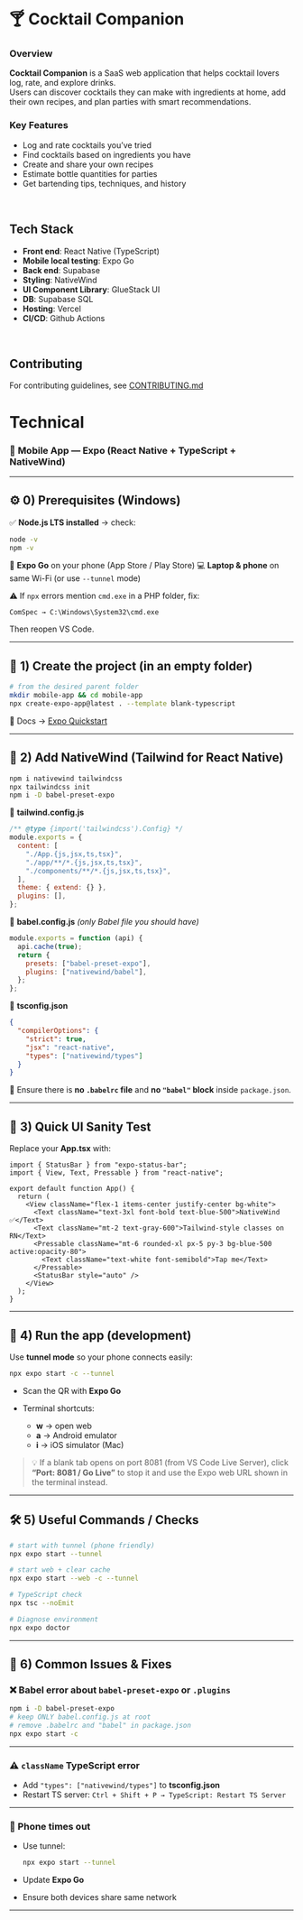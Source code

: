 # 🍸 Cocktail Companion

### Overview
**Cocktail Companion** is a SaaS web application that helps cocktail lovers log, rate, and explore drinks.  
Users can discover cocktails they can make with ingredients at home, add their own recipes, and plan parties with smart recommendations.

### Key Features
- Log and rate cocktails you’ve tried  
- Find cocktails based on ingredients you have  
- Create and share your own recipes  
- Estimate bottle quantities for parties  
- Get bartending tips, techniques, and history  

<br>


## Tech Stack
- **Front end**: React Native (TypeScript)
- **Mobile local testing**: Expo Go
- **Back end**: Supabase
- **Styling**: NativeWind
- **UI Component Library**: GlueStack UI
- **DB**: Supabase SQL 
- **Hosting**: Vercel
- **CI/CD**: Github Actions 

<br>

## Contributing
For contributing guidelines, see [CONTRIBUTING.md](CONTRIBUTING.md)

# Technical

### 📱 **Mobile App — Expo (React Native + TypeScript + NativeWind)**

---

## ⚙️ **0) Prerequisites (Windows)**

✅ **Node.js LTS installed** → check:

```bash
node -v
npm -v
```

📲 **Expo Go** on your phone (App Store / Play Store)
💻 **Laptop & phone** on same Wi-Fi (or use `--tunnel` mode)

⚠️ If `npx` errors mention `cmd.exe` in a PHP folder, fix:

```
ComSpec → C:\Windows\System32\cmd.exe
```

Then reopen VS Code.

---

## 🚀 **1) Create the project (in an empty folder)**

```bash
# from the desired parent folder
mkdir mobile-app && cd mobile-app
npx create-expo-app@latest . --template blank-typescript
```

📘 Docs → [Expo Quickstart](https://docs.expo.dev/get-started/start-developing/)

---

## 🎨 **2) Add NativeWind (Tailwind for React Native)**

```bash
npm i nativewind tailwindcss
npx tailwindcss init
npm i -D babel-preset-expo
```

🧾 **tailwind.config.js**

```js
/** @type {import('tailwindcss').Config} */
module.exports = {
  content: [
    "./App.{js,jsx,ts,tsx}",
    "./app/**/*.{js,jsx,ts,tsx}",
    "./components/**/*.{js,jsx,ts,tsx}",
  ],
  theme: { extend: {} },
  plugins: [],
};
```

🧩 **babel.config.js**
*(only Babel file you should have)*

```js
module.exports = function (api) {
  api.cache(true);
  return {
    presets: ["babel-preset-expo"],
    plugins: ["nativewind/babel"],
  };
};
```

📘 **tsconfig.json**

```json
{
  "compilerOptions": {
    "strict": true,
    "jsx": "react-native",
    "types": ["nativewind/types"]
  }
}
```

🚫 Ensure there is **no `.babelrc` file** and **no `"babel"` block** inside `package.json`.

---

## 🧠 **3) Quick UI Sanity Test**

Replace your **App.tsx** with:

```tsx
import { StatusBar } from "expo-status-bar";
import { View, Text, Pressable } from "react-native";

export default function App() {
  return (
    <View className="flex-1 items-center justify-center bg-white">
      <Text className="text-3xl font-bold text-blue-500">NativeWind ✅</Text>
      <Text className="mt-2 text-gray-600">Tailwind-style classes on RN</Text>
      <Pressable className="mt-6 rounded-xl px-5 py-3 bg-blue-500 active:opacity-80">
        <Text className="text-white font-semibold">Tap me</Text>
      </Pressable>
      <StatusBar style="auto" />
    </View>
  );
}
```

---

## 🧩 **4) Run the app (development)**

Use **tunnel mode** so your phone connects easily:

```bash
npx expo start -c --tunnel
```

* Scan the QR with **Expo Go**
* Terminal shortcuts:

  * **w** → open web
  * **a** → Android emulator
  * **i** → iOS simulator (Mac)

> 💡 If a blank tab opens on port 8081 (from VS Code Live Server), click **“Port: 8081 / Go Live”** to stop it and use the Expo web URL shown in the terminal instead.

---

## 🛠️ **5) Useful Commands / Checks**

```bash
# start with tunnel (phone friendly)
npx expo start --tunnel

# start web + clear cache
npx expo start --web -c --tunnel

# TypeScript check
npx tsc --noEmit

# Diagnose environment
npx expo doctor
```

---

## 🧰 **6) Common Issues & Fixes**

### ❌ Babel error about `babel-preset-expo` or `.plugins`

```bash
npm i -D babel-preset-expo
# keep ONLY babel.config.js at root
# remove .babelrc and "babel" in package.json
npx expo start -c
```

---

### ⚠️ `className` TypeScript error

* Add `"types": ["nativewind/types"]` to **tsconfig.json**
* Restart TS server:
  `Ctrl + Shift + P → TypeScript: Restart TS Server`

---

### 📶 Phone times out

* Use tunnel:

  ```bash
  npx expo start --tunnel
  ```
* Update **Expo Go**
* Ensure both devices share same network

---